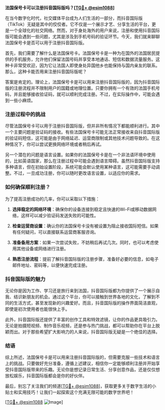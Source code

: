 **法国保号卡可以注册抖音国际版吗？[[TG💪+ @esim1088](https://t.me/s/esim1088)]**

在当今数字化时代，社交媒体平台成为人们生活的一部分，而抖音国际版（TikTok）无疑是其中的佼佼者。它不仅是一个展示才艺、分享生活的平台，更是一个全球化的社交网络。然而，对于身处海外的用户来说，注册和使用抖音国际版可能会遇到一些问题，尤其是涉及到手机号码的验证环节。今天，我们就来聊聊法国保号卡是否可以用于注册抖音国际版。

首先，我们需要了解什么是法国保号卡。法国保号卡是一种为在国外的法国居民提供的手机服务，允许他们保留法国号码并享受本地通话、短信和数据流量服务。这种卡非常受欢迎，因为它让法国人即使身处异国他乡也能保持与国内亲友的联系。那么，这种卡能否用来注册抖音国际版呢？

答案是肯定的。理论上，法国保号卡是可以用来注册抖音国际版的，因为抖音国际版的注册流程并不限制用户的国籍或地理位置。只要你拥有一个有效的法国手机号码，并且能够接收验证码，就可以顺利完成注册。不过，在实际操作中，可能会遇到一些小麻烦。

### 注册过程中的挑战

尽管法国保号卡可以用于注册抖音国际版，但并非所有情况下都能顺利进行。其中一个主要问题是验证码的接收。有些法国保号卡可能无法正常接收来自抖音国际版的验证码短信，这可能是由于网络延迟、运营商限制或其他技术问题导致的。在这种情况下，你可以尝试更换网络环境或者稍后再试。

另一个潜在的问题是语言设置。如果你的法国保号卡是在一个非法语环境中使用的，比如英语国家，那么在注册过程中可能会遇到语言障碍。虽然抖音国际版支持多种语言，但在初始设置阶段，系统可能会默认使用某种语言，这可能需要手动调整。不过，一旦成功注册，你可以随时更改语言设置，以适应你的需求。

### 如何确保顺利注册？

为了提高注册成功的几率，你可以采取以下措施：

1. **选择稳定的网络环境**：确保你的设备连接到稳定且快速的Wi-Fi或移动数据网络，这样可以减少验证码发送失败的可能性。
   
2. **检查运营商设置**：确认你的法国保号卡没有被设置为阻止接收国际短信。如果有任何疑问，可以直接联系运营商客服咨询。

3. **准备备用方案**：如果一次尝试失败，不妨稍后再试几次。同时，也可以考虑使用其他设备或网络进行注册。

4. **熟悉注册流程**：提前了解抖音国际版的注册步骤，准备好必要的信息，如电子邮件地址、密码等，以便快速完成注册。

### 抖音国际版的魅力

无论你是因为工作、学习还是旅行来到法国，抖音国际版都为你提供了一个展示自我、结识新朋友的机会。通过这个平台，你可以接触到世界各地的文化，了解到不同的生活方式，甚至发现新的兴趣爱好。而且，抖音国际版的操作界面简洁直观，即使是初次使用者也能很快上手。

此外，抖音国际版还提供了丰富的创作工具和特效滤镜，让你的作品更具吸引力。无论是拍摄短视频、制作音乐视频，还是参与热门挑战，都可以帮助你在平台上脱颖而出。对于那些希望扩大影响力的人来说，抖音国际版无疑是一个绝佳的选择。

### 结语

综上所述，法国保号卡是可以用来注册抖音国际版的，但需要克服一些技术和语言上的挑战。只要做好充分准备，遵循上述建议，相信你一定能够顺利注册并开始享受抖音国际版带来的乐趣。无论你是想记录日常生活、分享创意作品，还是仅仅想放松娱乐，抖音国际版都会是你的好伙伴。

最后，别忘了关注我们的频道[[TG💪+ @esim1088](https://t.me/s/esim1088)]，获取更多关于数字生活的小贴士和实用技巧！让我们一起探索这个充满无限可能的数字世界吧！

[[TG💪+ @esim1088](https://t.me/s/esim1088) ![Image](https://i.postimg.cc/4NQfJmqS/Snipaste-2025-05-13-00-14-12.png)]